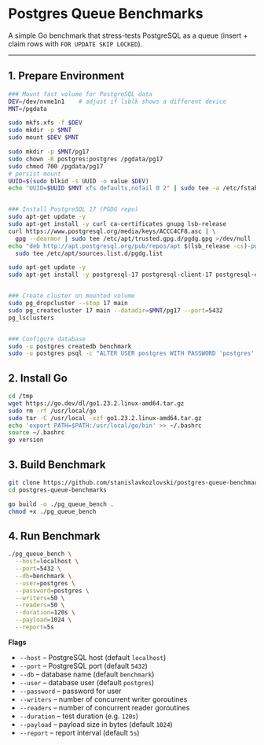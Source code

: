 # Postgres Queue Benchmarks

A simple Go benchmark that stress-tests PostgreSQL as a queue (insert + claim rows with `FOR UPDATE SKIP LOCKED`).

---

## 1. Prepare Environment

```bash
### Mount fast volume for PostgreSQL data
DEV=/dev/nvme1n1    # adjust if lsblk shows a different device
MNT=/pgdata

sudo mkfs.xfs -f $DEV
sudo mkdir -p $MNT
sudo mount $DEV $MNT

sudo mkdir -p $MNT/pg17
sudo chown -R postgres:postgres /pgdata/pg17
sudo chmod 700 /pgdata/pg17
# persist mount
UUID=$(sudo blkid -s UUID -o value $DEV)
echo "UUID=$UUID $MNT xfs defaults,nofail 0 2" | sudo tee -a /etc/fstab


### Install PostgreSQL 17 (PGDG repo)
sudo apt-get update -y
sudo apt-get install -y curl ca-certificates gnupg lsb-release
curl https://www.postgresql.org/media/keys/ACCC4CF8.asc | \
  gpg --dearmor | sudo tee /etc/apt/trusted.gpg.d/pgdg.gpg >/dev/null
echo "deb http://apt.postgresql.org/pub/repos/apt $(lsb_release -cs)-pgdg main" | \
  sudo tee /etc/apt/sources.list.d/pgdg.list

sudo apt-get update -y
sudo apt-get install -y postgresql-17 postgresql-client-17 postgresql-common


### Create cluster on mounted volume
sudo pg_dropcluster --stop 17 main
sudo pg_createcluster 17 main --datadir=$MNT/pg17 --port=5432
pg_lsclusters


### Configure database
sudo -u postgres createdb benchmark
sudo -u postgres psql -c "ALTER USER postgres WITH PASSWORD 'postgres';"
```
## 2. Install Go

```bash
cd /tmp
wget https://go.dev/dl/go1.23.2.linux-amd64.tar.gz
sudo rm -rf /usr/local/go
sudo tar -C /usr/local -xzf go1.23.2.linux-amd64.tar.gz
echo 'export PATH=$PATH:/usr/local/go/bin' >> ~/.bashrc
source ~/.bashrc
go version
```

## 3. Build Benchmark
```bash
git clone https://github.com/stanislavkozlovski/postgres-queue-benchmarks.git
cd postgres-queue-benchmarks

go build -o ./pg_queue_bench .
chmod +x ./pg_queue_bench
```
## 4. Run Benchmark
```bash
./pg_queue_bench \
  --host=localhost \
  --port=5432 \
  --db=benchmark \
  --user=postgres \
  --password=postgres \
  --writers=50 \
  --readers=50 \
  --duration=120s \
  --payload=1024 \
  --report=5s
```

**Flags**

- `--host` – PostgreSQL host (default `localhost`)
- `--port` – PostgreSQL port (default `5432`)
- `--db` – database name (default `benchmark`)
- `--user` – database user (default `postgres`)
- `--password` – password for user
- `--writers` – number of concurrent writer goroutines
- `--readers` – number of concurrent reader goroutines
- `--duration` – test duration (e.g. `120s`)
- `--payload` – payload size in bytes (default `1024`)
- `--report` – report interval (default `5s`)